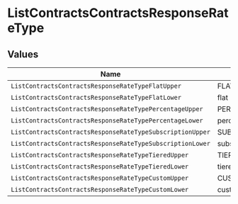 # ListContractsContractsResponseRateType


## Values

| Name                                                      | Value                                                     |
| --------------------------------------------------------- | --------------------------------------------------------- |
| `ListContractsContractsResponseRateTypeFlatUpper`         | FLAT                                                      |
| `ListContractsContractsResponseRateTypeFlatLower`         | flat                                                      |
| `ListContractsContractsResponseRateTypePercentageUpper`   | PERCENTAGE                                                |
| `ListContractsContractsResponseRateTypePercentageLower`   | percentage                                                |
| `ListContractsContractsResponseRateTypeSubscriptionUpper` | SUBSCRIPTION                                              |
| `ListContractsContractsResponseRateTypeSubscriptionLower` | subscription                                              |
| `ListContractsContractsResponseRateTypeTieredUpper`       | TIERED                                                    |
| `ListContractsContractsResponseRateTypeTieredLower`       | tiered                                                    |
| `ListContractsContractsResponseRateTypeCustomUpper`       | CUSTOM                                                    |
| `ListContractsContractsResponseRateTypeCustomLower`       | custom                                                    |
